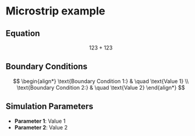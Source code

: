 # Microstrip example

## Equation

$$
    123 + 123
$$

## Boundary Conditions

$$
    \begin{align*}
        \text{Boundary Condition 1:} & \quad \text{Value 1} \\
        \text{Boundary Condition 2:} & \quad \text{Value 2}
    \end{align*}
$$

## Simulation Parameters

- **Parameter 1**: Value 1
- **Parameter 2**: Value 2
